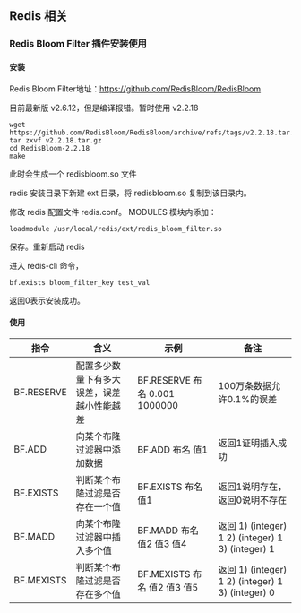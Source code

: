 ## Redis 相关

### Redis Bloom Filter 插件安装使用

#### 安装

Redis Bloom Filter地址：https://github.com/RedisBloom/RedisBloom

目前最新版 v2.6.12，但是编译报错。暂时使用 v2.2.18

```
wget https://github.com/RedisBloom/RedisBloom/archive/refs/tags/v2.2.18.tar.gz
tar zxvf v2.2.18.tar.gz
cd RedisBloom-2.2.18
make
```

此时会生成一个 redisbloom.so 文件

redis 安装目录下新建 ext 目录，将 redisbloom.so 复制到该目录内。

修改 redis 配置文件 redis.conf。 MODULES 模块内添加：

```
loadmodule /usr/local/redis/ext/redis_bloom_filter.so
```

保存。重新启动 redis

进入 redis-cli 命令，

```
bf.exists bloom_filter_key test_val
```

返回0表示安装成功。

#### 使用

| 指令       | 含义                                       | 示例                          | 备注                                              |
| ---------- | ------------------------------------------ | ----------------------------- | ------------------------------------------------- |
| BF.RESERVE | 配置多少数量下有多大误差，误差越小性能越差 | BF.RESERVE 布名 0.001 1000000 | 100万条数据允许0.1%的误差                         |
| BF.ADD     | 向某个布隆过滤器中添加数据                 | BF.ADD 布名 值1               | 返回1证明插入成功                                 |
| BF.EXISTS  | 判断某个布隆过滤是否存在一个值             | BF.EXISTS 布名 值1            | 返回1说明存在，返回0说明不存在                    |
| BF.MADD    | 向某个布隆过滤器中插入多个值               | BF.MADD 布名 值2 值3 值4      | 返回 1) (integer) 1 2) (integer) 1 3) (integer) 1 |
| BF.MEXISTS | 判断某个布隆过滤是否存在多个值             | BF.MEXISTS 布名 值2 值3 值5   | 返回 1) (integer) 1 2) (integer) 1 3) (integer) 0 |
